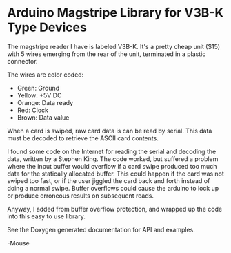 Arduino Magstripe Library for V3B-K Type Devices
================================================

The magstripe reader I have is labeled V3B-K.  It's a pretty cheap unit ($15) with 
5 wires emerging from the rear of the unit, terminated in a plastic connector.

The wires are color coded:

- Green: Ground
- Yellow: +5V DC
- Orange: Data ready
- Red: Clock
- Brown: Data value

When a card is swiped, raw card data is can be read by serial.  This data must
be decoded to retrieve the ASCII card contents.

I found some code on the Internet for reading the serial and decoding the data, 
written by a Stephen King.  The code worked, but suffered a problem where the
input buffer would overflow if a card swipe produced too much data for the
statically allocated buffer.  This could happen if the card was not swiped
too fast, or if the user jiggled the card back and forth instead of doing a
normal swipe.  Buffer overflows could cause the arduino to lock up or produce
erroneous results on subsequent reads.

Anyway, I added from buffer overflow protection, and wrapped up the code into 
this easy to use library.

See the Doxygen generated documentation for API and examples.

-Mouse

